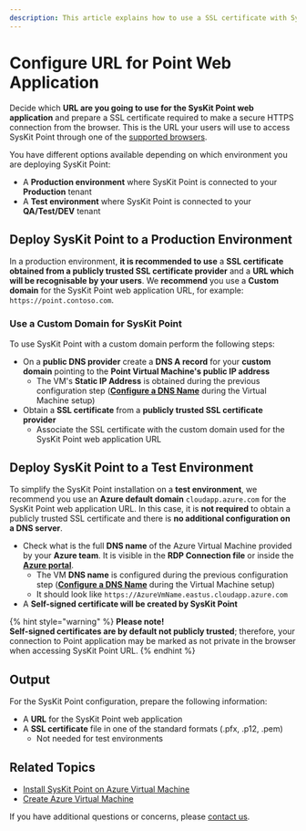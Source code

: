 ```yaml
---
description: This article explains how to use a SSL certificate with SysKit Point.
---
```


# Configure URL for Point Web Application

Decide which **URL are you going to use for the SysKit Point web application** and prepare a SSL certificate required to make a secure HTTPS connection from the browser. This is the URL your users will use to access SysKit Point through one of the [supported browsers](../../requirements/system-requirements.md#supported-browsers).

You have different options available depending on which environment you are deploying SysKit Point:

* A **Production environment** where SysKit Point is connected to your **Production** tenant
* A **Test environment** where SysKit Point is connected to your **QA/Test/DEV** tenant

## Deploy SysKit Point to a Production Environment

In a production environment, **it is recommended to use** a **SSL certificate obtained from a publicly trusted SSL certificate provider** and a **URL which will be recognisable by your users**. We **recommend** you use a **Custom domain** for the SysKit Point web application URL, for example: `https://point.contoso.com`.

### Use a Custom Domain for SysKit Point

To use SysKit Point with a custom domain perform the following steps:

* On a **public DNS provider** create a **DNS A record** for your **custom domain** pointing to the **Point Virtual Machine's public IP address**
  * The VM's **Static IP Address** is obtained during the previous configuration step \([**Configure a DNS Name**](create-azure-vm.md#configure-a-dns-name) during the Virtual Machine setup\)
* Obtain a **SSL certificate** from a **publicly trusted SSL certificate provider**
  * Associate the SSL certificate with the custom domain used for the SysKit Point web application URL

## Deploy SysKit Point to a Test Environment

To simplify the SysKit Point installation on a **test environment**, we recommend you use an **Azure default domain** `cloudapp.azure.com` for the SysKit Point web application URL. In this case, it is **not required** to obtain a publicly trusted SSL certificate and there is **no additional configuration on a DNS server**.

* Check what is the full **DNS name** of the Azure Virtual Machine provided by your **Azure team**. It is visible in the **RDP Connection file** or inside the [**Azure portal**](https://portal.azure.com). 
  * The VM **DNS name** is configured during the previous configuration step \([**Configure a DNS Name**](create-azure-vm.md#configure-a-dns-name) during the Virtual Machine setup\)
  * It should look like `https://AzureVmName.eastus.cloudapp.azure.com`
* A **Self-signed certificate will be created by SysKit Point**

{% hint style="warning" %}
**Please note!**  
**Self-signed certificates are by default not publicly trusted**; therefore, your connection to Point application may be marked as not private in the browser when accessing SysKit Point URL.
{% endhint %}

## Output

For the SysKit Point configuration, prepare the following information:

* A **URL** for the SysKit Point web application
* A **SSL certificate** file in one of the standard formats \(.pfx, .p12, .pem\)
  * Not needed for test environments

## Related Topics

* [Install SysKit Point on Azure Virtual Machine](overview.md)
* [Create Azure Virtual Machine](create-azure-vm.md)

If you have additional questions or concerns, please [contact us](https://www.syskit.com/contact-us/).

